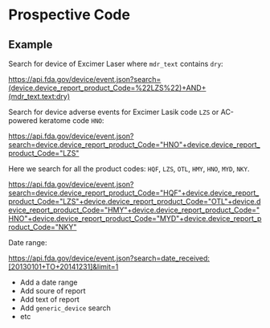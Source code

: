 # Prospective Code

## Example 

Search for device of Excimer Laser where `mdr_text` contains `dry`:

<https://api.fda.gov/device/event.json?search=(device.device_report_product_Code=%22LZS%22)+AND+(mdr_text.text:dry)>

Search for device adverse events for Excimer Lasik code `LZS` or AC-powered keratome code `HNO`:

<https://api.fda.gov/device/event.json?search=device.device_report_product_Code="HNO"+device.device_report_product_Code="LZS">

Here we search for all the product codes: `HQF`, `LZS`, `OTL`, `HMY`, `HNO`, `MYD`, `NKY`.

<https://api.fda.gov/device/event.json?search=device.device_report_product_Code="HQF"+device.device_report_product_Code="LZS"+device.device_report_product_Code="OTL"+device.device_report_product_Code="HMY"+device.device_report_product_Code="HNO"+device.device_report_product_Code="MYD"+device.device_report_product_Code="NKY">

Date range:

<https://api.fda.gov/device/event.json?search=date_received:[20130101+TO+20141231]&limit=1>

- Add a date range
- Add soure of report
- Add text of report
- Add `generic_device` search
- etc
